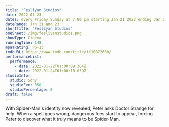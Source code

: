 ```yaml
---
title: "Fesliyan Studios"
date: 2022-01-23
dates: every Friday Sunday at 7:00 pm starting Jan 21 2022 ending Jan 23 2022
dateRange: Jan 21 and 23
shortTitle: "Fesliyan Studios"
oneSheet: /img/fesliyanstudios.png
showType: Cinema
runningTime: 148
mpaaRating: PG-13
imdbURL: https://www.imdb.com/title/tt10872600/
performanceList:
  performance:
    - date: 2022-01-22T01:00:09.304Z
    - date: 2022-01-24T01:00:10.039Z
studioInfo:
  studio: Sony
  studioFee: 350
  studioPercentage: 0
draft: false
---
```

With Spider-Man's identity now revealed, Peter asks Doctor Strange for help. When a spell goes wrong, dangerous foes start to appear, forcing Peter to discover what it truly means to be Spider-Man.
